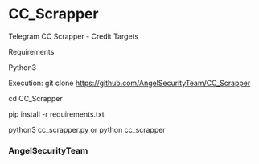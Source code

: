 # CC_Scrapper
Telegram CC  Scrapper - Credit Targets

Requirements

Python3

Execution:
git clone https://github.com/AngelSecurityTeam/CC_Scrapper

cd CC_Scrapper

pip install -r requirements.txt

python3 cc_scrapper.py or python cc_scrapper


<h3>AngelSecurityTeam</h3>

<img src="">
